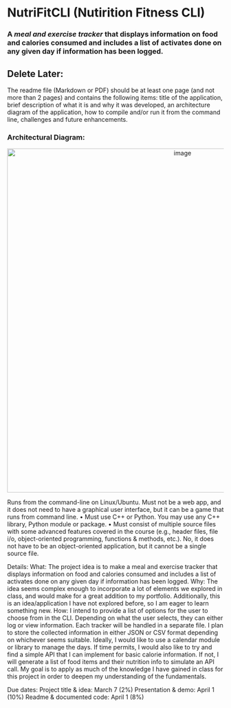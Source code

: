 # NutriFitCLI (Nutirition Fitness CLI)
### A *meal and exercise tracker* that displays information on food and calories consumed and includes a list of activates done on any given day if information has been logged.

## Delete Later:
The readme file (Markdown or PDF) should be at least one page (and not more than 2 pages) and contains
the following items: title of the application, brief description of what it is and why it was
developed, an architecture diagram of the application, how to compile and/or run it from
the command line, challenges and future enhancements.


### Architectural Diagram:
<p align="center">
  <img width="800" alt="image" src="https://github.com/user-attachments/assets/8a9b069b-9415-48e8-a077-01ba6c0a6f4f" />
</p>


Runs from the command-line on Linux/Ubuntu. Must not be a web app, and it does not
need to have a graphical user interface, but it can be a game that runs from command
line.
• Must use C++ or Python. You may use any C++ library, Python module or package.
• Must consist of multiple source files with some advanced features covered in the course
(e.g., header files, file i/o, object-oriented programming, functions & methods, etc.). No,
it does not have to be an object-oriented application, but it cannot be a single source file.

Details:
What: The project idea is to make a meal and exercise tracker that displays information on food and calories consumed and includes a list of activates done on any given day if information has been logged. Why: The idea seems complex enough to incorporate a lot of elements we explored in class, and would make for a great addition to my portfolio. Additionally, this is an idea/application I have not explored before, so I am eager to learn something new. How: I intend to provide a list of options for the user to choose from in the CLI. Depending on what the user selects, they can either log or view information. Each tracker will be handled in a separate file. I plan to store the collected information in either JSON or CSV format depending on whichever seems suitable. Ideally, I would like to use a calendar module or library to manage the days. If time permits, I would also like to try and find a simple API that I can implement for basic calorie information. If not, I will generate a list of food items and their nutrition info to simulate an API call. My goal is to apply as much of the knowledge I have gained in class for this project in order to deepen my understanding of the fundamentals. 

Due dates: Project title & idea: March 7 (2%)
Presentation & demo: April 1 (10%)
Readme & documented code: April 1 (8%)
